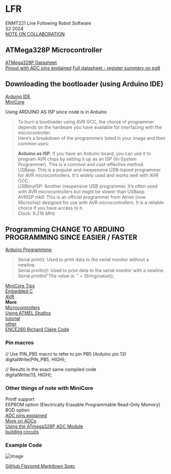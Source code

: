 # LFR
ENMT221 Line Following Robot Software  
S2 2024  
[NOTE ON COLLABORATION](https://docs.github.com/en/pull-requests/collaborating-with-pull-requests/proposing-changes-to-your-work-with-pull-requests/about-pull-requests)

## ATMega328P Microcontroller
[ATMega328P Datasheet](https://components101.com/microcontrollers/atmega328p-pinout-features-datasheet)  
[Pinout with ADC pins explained](https://www.learningaboutelectronics.com/Articles/Atmega328-pinout.php#:~:text=Since%20the%20ADC%20for%20the%20Atmega328%20is%20a,value%3B%20thus%2C%20it%20is%20its%20digital%20correspondent%20value.)
[Full datasheet - register summary on pg8](https://www.jameco.com/Jameco/Products/ProdDS/2139111.pdf)  
## Downloading the bootloader (using Arduino IDE)
[Arduino IDE](https://docs.arduino.cc/software/ide/)    <br>
[MiniCore](https://github.com/MCUdude/MiniCore#how-to-install)  

Using ARDUINO AS ISP since code is in Arduino
>To burn a bootloader using AVR GCC, the choice of programmer depends on the hardware you have available for interfacing with the microcontroller.  
>Here’s a breakdown of the programmers listed in your image and their common uses:  
>  
>**Arduino as ISP**: If you have an Arduino board, you can use it to program AVR chips by setting it up as an ISP (In-System Programmer). This is a common and cost-effective method.  
>USBasp: This is a popular and inexpensive USB-based programmer for AVR microcontrollers. It's widely used and works well with AVR GCC.  
>USBtinyISP: Another inexpensive USB programmer. It’s often used with AVR microcontrollers but might be slower than USBasp.  
>AVRISP mkII: This is an official programmer from Atmel (now Microchip) designed for use with AVR microcontrollers. It is a reliable choice if you have access to it.  
>Clock: 9.216 MHz  

## Programming CHANGE TO ARDUINO PROGRAMMING SINCE EASIER / FASTER
[Arduino Programming](https://docs.arduino.cc/programming/)  
>Serial.print(): Used to print data to the serial monitor without a newline.  
>Serial.println(): Used to print data to the serial monitor with a newline.  
>Serial.println("The value is: " + String(value));

[MiniCore Tips](https://github.com/MCUdude/MiniCore#how-to-install)  
[Embedded C](https://www.learningaboutelectronics.com/EmbeddedC/)  
[AVR](https://github.com/avrdudes/avr-libc)  
**More**  
[Microcontrollers](https://www.eng.auburn.edu/~nelson/courses/elec3040_3050/C%20programming%20for%20embedded%20system%20applications.pdf#:~:text=C%20programming%20for%20embedded)  
[Using ATMEL Studios](https://hardwarebee.com/step-by-step-guide-to-microcontroller-programming/#:~:text=What%20is%20microcontroller%20programming?)  
[tutorial](https://github.com/a5221985/tutorials/blob/master/Embedded_Systems/microcontroller_embedded_c_programming_absolute_beginners.md)  
[other](https://github.com/aman-goel/avr)  
[ENCE260 Richard Claire Code](https://eng-git.canterbury.ac.nz/rmc84/ence260-ucfk4)  
### Pin macros
// Use PIN_PB5 macro to refer to pin PB5 (Arduino pin 13)  
digitalWrite(PIN_PB5, HIGH);

// Results in the exact same compiled code  
digitalWrite(13, HIGH);

### Other things of note with MiniCore
Printf support  
EEPROM option (Electrically Erasable Programmable Read-Only Memory)  
BOD option  
[ADC pins explained](https://www.hackster.io/yeshvanth_muniraj/analog-to-digital-converter-module-of-atmega328p-e255ea#:~:text=Features%20of%20the%20ADC%20in%20ATmega328P:%20The#:~:text=Features%20of%20the%20ADC%20in%20ATmega328P:%20The)  
[More on ADCs](https://www.tspi.at/2021/07/15/atmegaavradc.html#:~:text=The%20ATMega328p%20and%20the%20ATMega2560%20offers)  
[Using the ATmega328P ADC Module](https://ece-classes.usc.edu/ee459/library/documents/ADC.pdf#:~:text=Using%20the%20Atmel%20ATmega328P%20Analog%20to)  
[building circuits](https://www.build-electronic-circuits.com/microcontroller-tutorial-part3/)  


### Example Code
![image](https://github.com/user-attachments/assets/1dcd34ce-a26a-4fc3-a142-9096b09b8416)


[GitHub Flavored Markdown Spec](https://github.github.com/gfm/)

